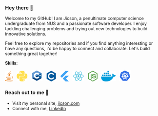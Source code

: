 ### Hey there 👋

Welcome to my GitHub! I am Jicson, a penultimate computer science undergraduate from NUS and a passionate software developer. I enjoy tackling challenging problems and trying out new technologies to build innovative solutions. 

Feel free to explore my repositories and if you find anything interesting or have any questions, I'd be happy to connect and collaborate. Let's build something great together!

**Skills:**

  <a href="https://www.java.com/en/" title="Java"><img src="icons/java.svg" height="35" width="auto" /></a>
  &nbsp;
  <a href="https://www.python.org/" title="Python"><img src="icons/python.svg" height="35" width="auto" /></a>
  &nbsp;
  <a href="https://en.wikipedia.org/wiki/C%2B%2B" title="Cpp"><img src="icons/cpp.svg" height="38" width="auto" /></a>
  &nbsp;
  <a href="https://en.wikipedia.org/wiki/C_(programming_language)" title="C"><img src="icons/c.svg" height="35" width="auto" /></a>
  &nbsp;
  <a href="https://flutter.dev" title="Flutter"><img src="icons/flutter.svg" height="35" width="auto" /></a>
  &nbsp;
  <a href="https://reactjs.org" title="React"><img src="icons/react.svg" height="35" width="auto" /></a>
  &nbsp;
  <a href="https://nodejs.org/en/" title="Node.js"><img src="icons/nodejs.svg" height="35" width="auto" /></a>
  &nbsp;
  <a href="https://www.docker.com" title="Docker"><img src="icons/docker.svg" height="35" width="auto" /></a>
  &nbsp;
  <a href="https://www.kubernetes.com" title="Kubernetes"><img src="icons/kubernetes.svg" height="38" width="auto" /></a>

### Reach out to me 🙂

- Visit my personal site, [jicson.com](https://jicson.netlify.app)
- Connect with me, [LinkedIn](https://www.linkedin.com/in/jicsontoh/) 

<!--
**jicsontoh/jicsontoh** is a ✨ _special_ ✨ repository because its `README.md` (this file) appears on your GitHub profile.

Here are some ideas to get you started:

- 🔭 I’m currently working on ...
- 🌱 I’m currently learning ...
- 👯 I’m looking to collaborate on ...
- 🤔 I’m looking for help with ...
- 💬 Ask me about ...
- 📫 How to reach me: ...
- 😄 Pronouns: ...
- ⚡ Fun fact: ...
-->
